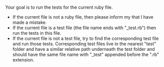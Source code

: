 Your goal is to run the tests for the current ruby file. 

- If the current file is not a ruby file, then please inform my that I have made a mistake.
- If the current file is a test file (the file name ends with "_test.rb") then run the tests in this file.
- If the current file is not a test file, try to find the corresponding test file and run those tests. Corresponding test files live in the nearest "test" folder and have a similar relative path underneath the test folder and should have the same file name with "_test" appended before the ".rb" extension.